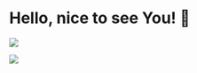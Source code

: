 <h1 align="left">Hello, nice to see You! 👀</h1>

![](https://visitor-badge.glitch.me/badge?page_id=wiktorkisielewski.me)

<img src="https://github.com/wiktorkisielewski/wiktorkisielewski/blob/324821c79573d0c6733794ce2cd68ae3755943ba/github-contribution-grid-snake.svg" />
